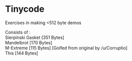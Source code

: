 # Tinycode
Exercises in making <512 byte demos

Consists of :    
Sierpinski Gasket [351 Bytes]    
Mandelbrot [170 Bytes]    
M-Extreme [115 Bytes] [Golfed from original by /u/Corruptio]    
This [144 Bytes]

